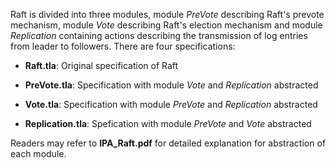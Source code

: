 Raft is divided into three modules, module _PreVote_ describing Raft's prevote mechanism, module _Vote_ describing Raft's election mechanism and module _Replication_ containing actions describing the transmission of log entries from leader to followers.   There are four specifications:

* **Raft.tla**:  Original specification of Raft 

* **PreVote.tla**:  Specification with module _Vote_ and _Replication_ abstracted
* **Vote.tla**: Specification with module _PreVote_ and _Replication_ abstracted
* **Replication.tla**: Spefication with module _PreVote_ and _Vote_ abstracted

Readers may refer to **IPA_Raft.pdf** for detailed explanation for abstraction of each module.

